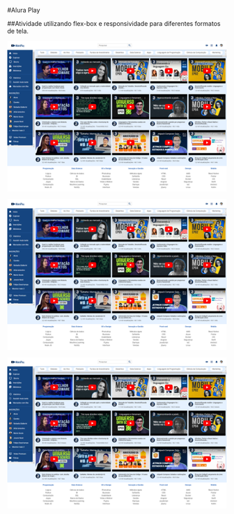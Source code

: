 #Alura Play

##Atividade utilizando flex-box e responsividade para diferentes formatos de tela.

![Telas grandes](Alura_play_telas_grandes.png)

![Telas médias](Alura_play_telas_grandes.png)

![Telas pequenas](Alura_play_telas_grandes.png)